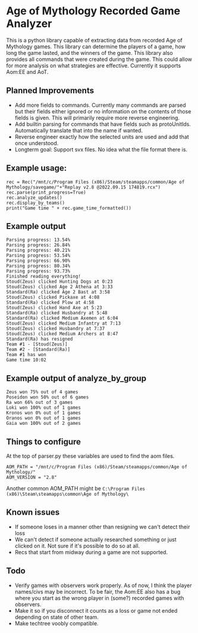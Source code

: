 # Age of Mythology Recorded Game Analyzer
This is a python library capable of extracting data from recorded Age of Mythology games. This library can determine the players of a game, how long the game lasted, and the winners of the game. This library also provides all commands that were created during the game. This could allow for more analysis on what strategies are effective. Currently it supports Aom:EE and AoT. 

## Planned Improvements
- Add more fields to commands. Currently many commands are parsed but their fields either ignored or no information on the contents of those fields is given. This will primarily require more reverse engineering.
- Add builtin parsing for commands that have fields such as protoUnitIds. Automatically translate that into the name if wanted.
- Reverse engineer exactly how the selected units are used and add that once understood.
- Longterm goal: Support svx files. No idea what the file format there is.

## Example usage:
```
rec = Rec("/mnt/c/Program Files (x86)/Steam/steamapps/common/Age of Mythology/savegame/"+"Replay v2.8 @2022.09.15 174819.rcx")
rec.parse(print_progress=True)
rec.analyze_updates()
rec.display_by_teams()
print("Game time " + rec.game_time_formatted())
```
## Example output
```
Parsing progress: 13.54%
Parsing progress: 26.84%
Parsing progress: 40.21%
Parsing progress: 53.54%
Parsing progress: 66.90%
Parsing progress: 80.34%
Parsing progress: 93.73%
Finished reading everything!
Stoud(Zeus) clicked Hunting Dogs at 0:23
Stoud(Zeus) clicked Age 2 Athena at 3:33
Standard(Ra) clicked Age 2 Bast at 3:58
Stoud(Zeus) clicked Pickaxe at 4:08
Standard(Ra) clicked Plow at 4:58
Stoud(Zeus) clicked Hand Axe at 5:23
Standard(Ra) clicked Husbandry at 5:48
Standard(Ra) clicked Medium Axemen at 6:04
Stoud(Zeus) clicked Medium Infantry at 7:13
Stoud(Zeus) clicked Husbandry at 7:37
Stoud(Zeus) clicked Medium Archers at 8:47
Standard(Ra) has resigned
Team #1 - [Stoud(Zeus)]
Team #2 - [Standard(Ra)]
Team #1 has won
Game time 10:02
```

## Example output of analyze_by_group
```
Zeus won 75% out of 4 games
Poseidon won 50% out of 6 games
Ra won 66% out of 3 games
Loki won 100% out of 1 games
Kronos won 0% out of 1 games
Oranos won 0% out of 1 games
Gaia won 100% out of 2 games
```

## Things to configure
At the top of parser.py these variables are used to find the aom files.

`AOM_PATH = "/mnt/c/Program Files (x86)/Steam/steamapps/common/Age of Mythology/"`<br>
`AOM_VERSION = "2.8"`

Another common AOM_PATH might be `C:\Program Files (x86)\Steam\steamapps\common\Age of Mythology\`

## Known issues
- If someone loses in a manner other than resigning we can't detect their loss
- We can't detect if someone actually researched something or just clicked on it. Not sure if it's possible to do so at all.
- Recs that start from midway during a game are not supported.
## Todo
- Verify games with observers work properly. As of now, I think the player names/civs may be incorrect. To be fair, the Aom:EE also has a bug where you start as the wrong player in (some?) recorded games with observers.
- Make it so if you disconnect it counts as a loss or game not ended depending on state of other team.
- Make techtree voobly compatible.